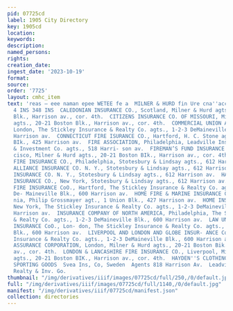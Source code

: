 ```yaml
---
pid: 07725cd
label: 1905 City Directory
key: 1905cd
location: 
keywords: 
description: 
named_persons: 
rights: 
creation_date: 
ingest_date: '2023-10-19'
format: 
source: 
order: '7725'
layout: cmhc_item
text: 'reas — eee naman epee WETEE fe a  MILNER & HURD fin Ure cna''acciaent tescranee
  4 INS 348 INS  CALEDONIAN INSURANCE CO., Scotland, Milner & Hurd agts., 20-21 Boston
  Blk., Harrison av., cor. 4th.  CITIZENS INSURANCE CO. OF MISSOURI, Milner & Hurd
  agts., 20-21 Boston Blk., Harrison av., cor. 4th.  COMMERCIAL UNION ASSURANCE CO.,
  London, The Stickley Insurance & Realty Co. agts., 1-2-3 DeMaineville Blk., 600
  Harrison av.  CONNECTICUT FIRE ISURANCE CO., Hartford, H. C. Stone agt., 20 Union.
  BIk., 425 Harrison av.  FIRE ASSOCIATION, Philadelphia, Leadville Insur- ance, Realty
  & Investment Co. agts., 518 Harri- son av.  FIREMAN’S FUND INSURANCE CO., San Fran-
  cisco, Milner & Hurd agts., 20-21 Boston BIk., Harrison av., cor. 4th.  FRANKLIN
  FIRE INSURANCE CO., Philadelphia, Stotesbury & Lindsay agts., 612 Harrison av.  GERMAN
  ALLIANCE INSURANCE CO. N. Y., Stotesbury & Lindsay agts., 612 Harrison av.  GERMAN-AMERICAN
  INSURANCE CO. N. Y., Stotesbury & Lindsay agts., 612 Harrison av.  HANOVER FIRE
  INSURANCE CO., New York, Stotesbury & Lindsay agts., 612 Harrison av.  HARTFORD
  FIRE INSURANCE CoO., Hartford, The Stickley Insurance & Realty Co. agts., 1-2-3
  De- Maineville Blk., 600 Harrison av.  HOME FIRE & MARINE INSURANCE CO., Califor-
  nia, Philip Grossmayer agt., 1 Union Blk., 427 Harrison av.  HOME INSURANCE CO.,
  New York, The Stickley Insurance & Realty Co. agts., 1-2-3 DeMaineville Blk., 600
  Harrison av.  INSURANCE COMPANY OF NORTH AMERICA, Philadelphia, The Stickley Insurance
  & Realty Co. agts., 1-2-3 DeMaineville Blk., 600 Harrison av.  LAW UNION AND CROWN
  INSURANCE CoO., Lon- don, The Stickley Insurance & Realty Co. agts., 1-2-3 DeMaineville
  Blk., 600 Harrison av.  LIVERPOOL AND LONDON AND GLOBE INSUR- ANCE CoO., The Stickley
  Insurance & Realty Co. agts., 1-2-3 DeMaineville Blk., 600 Harrison av.  LONDON
  ASSURANCE CORPORATION, London, Milner & Hurd agts., 20-21 Boston Bik., Harrison
  av., cor. 4th.  LONDON & LANCASHIRE FIRE INSURANCE CO., Liverpool, Milner & Hurd
  agts., 20-21 Boston BIK., Harrison av., cor. 4th.  HAYDEN''S CLOTHING STORE BARNART’S
  SPORTING GOODS  Svea Ins, Co, Sweden  Agents 818 Harrison Av.  Leadville Insurance,
  Realty & Inv. Go.    '
thumbnail: "/img/derivatives/iiif/images/07725cd/full/250,/0/default.jpg"
full: "/img/derivatives/iiif/images/07725cd/full/1140,/0/default.jpg"
manifest: "/img/derivatives/iiif/07725cd/manifest.json"
collection: directories
---
```

